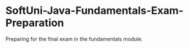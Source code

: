 # SoftUni-Java-Fundamentals-Exam-Preparation
Preparing for the final exam in the fundamentals module.
